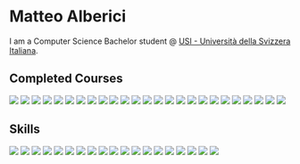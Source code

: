 # Matteo Alberici

I am a Computer Science Bachelor student @ <a href="https://www.usi.ch"> USI - Università della Svizzera Italiana</a>.

## Completed Courses
![](https://img.shields.io/badge/Algorithms%20and%20Data%20Structure-1st-orange)
![](https://img.shields.io/badge/Computer%20Architecture-1st-orange)
![](https://img.shields.io/badge/Calculus-1st-orange)
![](https://img.shields.io/badge/Discrete%20Structures-1st-orange)
![](https://img.shields.io/badge/Linear%20Algebra-1st-orange)
![](https://img.shields.io/badge/Programming%20Fundamentals%201-1st-orange)
![](https://img.shields.io/badge/Programming%20Fundamentals%202-1st-orange)
![](https://img.shields.io/badge/Reason%20and%20Responsibility%20in%20Decision%20Making-1st-orange)
![](https://img.shields.io/badge/Software%20Atelier%201-1st-orange)
![](https://img.shields.io/badge/Software%20Atelier%202-1st-orange)
![](https://img.shields.io/badge/Automata%20and%20Formal%20Language-2nd-green)
![](https://img.shields.io/badge/Computer%20Networking-2nd-green)
![](https://img.shields.io/badge/Data%20Management-2nd-green)
![](https://img.shields.io/badge/Introduction%20to%20Computational%20Science-2nd-green)
![](https://img.shields.io/badge/Probability%20and%20Statistics-2nd-green)
![](https://img.shields.io/badge/Programming%20Fundamentals%203-2nd-green)
![](https://img.shields.io/badge/Operating%20Systems-2nd-green)
![](https://img.shields.io/badge/Software%20Atelier%203-2nd-green)
![](https://img.shields.io/badge/Software%20Atelier%204-2nd-green)
![](https://img.shields.io/badge/Systems%20Programming%20-2nd-green)
![](https://img.shields.io/badge/Artificial%20Intelligence-3rd-blue)
![](https://img.shields.io/badge/Computer%20Graphics-3rd-blue)
![](https://img.shields.io/badge/Information%20Retrieval-3rd-blue)
![](https://img.shields.io/badge/Numerical%20Computing-3rd-blue)
![](https://img.shields.io/badge/Software%20Atelier%205-3rd-blue)

## Skills
![](https://img.shields.io/badge/MacOS-informational?style=flat&logo=apple&logoColor=white&color=purple)
![](https://img.shields.io/badge/Windows-informational?style=flat&logo=windows&logoColor=white&color=purple)
![](https://img.shields.io/badge/GitHub-informational?style=flat&logo=github&logoColor=white&color=orange)
![](https://img.shields.io/badge/IntelliJ_IDEA-informational?style=flat&logo=jetbrains&logoColor=white&color=orange)
![](https://img.shields.io/badge/MongoDB-informational?style=flat&logo=mongodb&logoColor=white&color=orange)
![](https://img.shields.io/badge/Postman-informational?style=flat&logo=postman&logoColor=white&color=orange)
![](https://img.shields.io/badge/Visual_Studio_Code-informational?style=flat&logo=visual-studio-code&logoColor=white&color=orange)
![](https://img.shields.io/badge/C/C++-informational?style=flat&logo=c&logoColor=white&color=green)
![](https://img.shields.io/badge/CSS3-informational?style=flat&logo=css3&logoColor=white&color=green)
![](https://img.shields.io/badge/HTML5-informational?style=flat&logo=html5&logoColor=white&color=green)
![](https://img.shields.io/badge/Java-informational?style=flat&logo=java&logoColor=white&color=green)
![](https://img.shields.io/badge/JavaScript-informational?style=flat&logo=javascript&logoColor=white&color=green)
![](https://img.shields.io/badge/Latex-informational?style=flat&logo=latex&logoColor=white&color=green)
![](https://img.shields.io/badge/MATLAB-informational?style=flat&logo=matrix&Color=white&color=green)
![](https://img.shields.io/badge/Python-informational?style=flat&logo=python&logoColor=white&color=green)
![](https://img.shields.io/badge/Racket-informational?style=flat&logo=racket&logoColor=white&color=green)
![](https://img.shields.io/badge/React-informational?style=flat&logo=react&logoColor=white&color=blue)
![](https://img.shields.io/badge/Scrapy-informational?style=flat&logo=python&logoColor=white&color=blue)
![](https://img.shields.io/badge/Solr-informational?style=flat&logo=apache%20solr&logoColor=white&color=blue)
